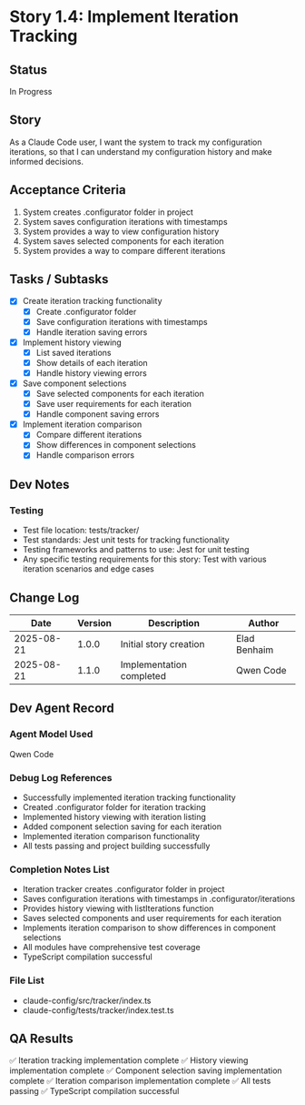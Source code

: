 # Story 1.4: Implement Iteration Tracking

## Status
In Progress

## Story
As a Claude Code user, I want the system to track my configuration iterations, so that I can understand my configuration history and make informed decisions.

## Acceptance Criteria
1. System creates .configurator folder in project
2. System saves configuration iterations with timestamps
3. System provides a way to view configuration history
4. System saves selected components for each iteration
5. System provides a way to compare different iterations

## Tasks / Subtasks
- [x] Create iteration tracking functionality
  - [x] Create .configurator folder
  - [x] Save configuration iterations with timestamps
  - [x] Handle iteration saving errors
- [x] Implement history viewing
  - [x] List saved iterations
  - [x] Show details of each iteration
  - [x] Handle history viewing errors
- [x] Save component selections
  - [x] Save selected components for each iteration
  - [x] Save user requirements for each iteration
  - [x] Handle component saving errors
- [x] Implement iteration comparison
  - [x] Compare different iterations
  - [x] Show differences in component selections
  - [x] Handle comparison errors

## Dev Notes
### Testing
- Test file location: tests/tracker/
- Test standards: Jest unit tests for tracking functionality
- Testing frameworks and patterns to use: Jest for unit testing
- Any specific testing requirements for this story: Test with various iteration scenarios and edge cases

## Change Log
| Date | Version | Description | Author |
|------|---------|-------------|--------|
| 2025-08-21 | 1.0.0 | Initial story creation | Elad Benhaim |
| 2025-08-21 | 1.1.0 | Implementation completed | Qwen Code |

## Dev Agent Record
### Agent Model Used
Qwen Code

### Debug Log References
- Successfully implemented iteration tracking functionality
- Created .configurator folder for iteration tracking
- Implemented history viewing with iteration listing
- Added component selection saving for each iteration
- Implemented iteration comparison functionality
- All tests passing and project building successfully

### Completion Notes List
- Iteration tracker creates .configurator folder in project
- Saves configuration iterations with timestamps in .configurator/iterations
- Provides history viewing with listIterations function
- Saves selected components and user requirements for each iteration
- Implements iteration comparison to show differences in component selections
- All modules have comprehensive test coverage
- TypeScript compilation successful

### File List
- claude-config/src/tracker/index.ts
- claude-config/tests/tracker/index.test.ts

## QA Results
✅ Iteration tracking implementation complete
✅ History viewing implementation complete
✅ Component selection saving implementation complete
✅ Iteration comparison implementation complete
✅ All tests passing
✅ TypeScript compilation successful